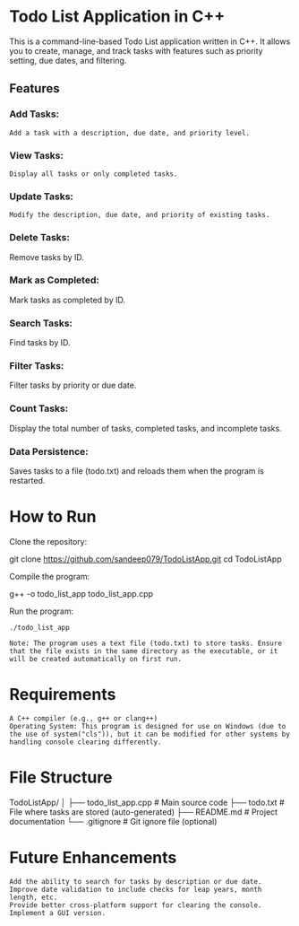 # **Todo List Application in C++**

This is a command-line-based Todo List application written in C++. It allows you to create, manage, and track tasks with features such as priority setting, due dates, and filtering.

## **Features**

 ###   Add Tasks:
    Add a task with a description, due date, and priority level.
###  View Tasks:
    Display all tasks or only completed tasks.
 ###   Update Tasks: 
    Modify the description, due date, and priority of existing tasks.
###    Delete Tasks:
   Remove tasks by ID.
   ### Mark as Completed: 
   Mark tasks as completed by ID.
 ###  Search Tasks:
  Find tasks by ID.
 ###   Filter Tasks:
   Filter tasks by priority or due date.
 ###  Count Tasks:
   Display the total number of tasks, completed tasks, and incomplete tasks.
  ###  Data Persistence:
   Saves tasks to a file (todo.txt) and reloads them when the program is restarted.
   # **How to Run**
   Clone the repository:

git clone https://github.com/sandeep079/TodoListApp.git
cd TodoListApp

Compile the program:

g++ -o todo_list_app todo_list_app.cpp

Run the program:

    ./todo_list_app

    Note: The program uses a text file (todo.txt) to store tasks. Ensure that the file exists in the same directory as the executable, or it will be created automatically on first run.

# Requirements

    A C++ compiler (e.g., g++ or clang++)
    Operating System: This program is designed for use on Windows (due to the use of system("cls")), but it can be modified for other systems by handling console clearing differently.

# File Structure

TodoListApp/
│
├── todo_list_app.cpp      # Main source code
├── todo.txt               # File where tasks are stored (auto-generated)
├── README.md              # Project documentation
└── .gitignore             # Git ignore file (optional)

# Future Enhancements

    Add the ability to search for tasks by description or due date.
    Improve date validation to include checks for leap years, month length, etc.
    Provide better cross-platform support for clearing the console.
    Implement a GUI version.

